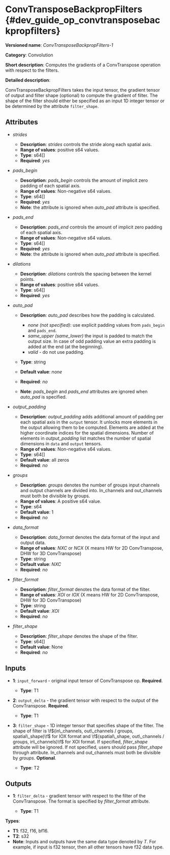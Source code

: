 # ConvTransposeBackpropFilters {#dev_guide_op_convtransposebackpropfilters}

**Versioned name**: *ConvTransposeBackpropFilters-1*

**Category**: Convolution

**Short description**: Computes the gradients of a ConvTranspose operation with
respect to the filters.

**Detailed description**:

ConvTransposeBackpropFilters takes the input tensor, the gradient tensor of
output and filter shape (optional) to compute the gradient of filter. The shape
of the filter should either be specified as an input 1D integer tensor or be
determined by the attribute ``filter_shape``.

## Attributes

* *strides*

  * **Description**: *strides* controls the stride along each spatial axis.
  * **Range of values**: positive s64 values.
  * **Type**: s64[]
  * **Required**: *yes*

* *pads_begin*

  * **Description**: *pads_begin* controls the amount of implicit zero padding
    of each spatial axis.
  * **Range of values**: Non-negative s64 values.
  * **Type**: s64[]
  * **Required**: *yes*
  * **Note**: the attribute is ignored when *auto_pad* attribute is specified.

* *pads_end*

  * **Description**: *pads_end* controls the amount of implicit zero padding of
    each spatial axis.
  * **Range of values**: Non-negative s64 values.
  * **Type**: s64[]
  * **Required**: *yes*
  * **Note**: the attribute is ignored when *auto_pad* attribute is specified.

* *dilations*

  * **Description**: *dilations* controls the spacing between the kernel points.
  * **Range of values**: positive s64 values.
  * **Type**: s64[]
  * **Required**: *yes*

* *auto_pad*

  * **Description**: *auto_pad* describes how the padding is calculated.

    * *none (not specified)*: use explicit padding values from ``pads_begin``
      and ``pads_end``.
    * *same_upper (same_lower)* the input is padded to match the output size.
      In case of odd padding value an extra padding is added at the end
      (at the beginning).
    * *valid* - do not use padding.

  * **Type**: string
  * **Default value**: *none*
  * **Required**: *no*
  * **Note**: *pads_begin* and *pads_end* attributes are ignored when *auto_pad*
    is specified.

* *output_padding*

  * **Description**: *output_padding* adds additional amount of padding per
    each spatial axis in the ``output`` tensor. It unlocks more elements in the
    output allowing them to be computed. Elements are added at the higher
    coordinate indices for the spatial dimensions. Number of elements in
    *output_padding* list matches the number of spatial dimensions in ``data``
    and ``output`` tensors.
  * **Range of values**: Non-negative s64 values.
  * **Type**: s64[]
  * **Default value**: all zeros
  * **Required**: *no*

* *groups*

  * **Description**: *groups* denotes the number of groups input channels and
    output channels are divided into. In_channels and out_channels must both be
    divisible by groups.
  * **Range of values**: A positive s64 value.
  * **Type**: s64
  * **Default value**: 1
  * **Required**: *no*

* *data_format*

  * **Description**: *data_format* denotes the data format of the input and
    output data.
  * **Range of values**: *NXC* or *NCX* (X means HW for 2D ConvTranspose, DHW
    for 3D ConvTranspose)
  * **Type**: string
  * **Default value**: *NXC*
  * **Required**: *no*

* *filter_format*

  * **Description**: *filter_format* denotes the data format of the filter.
  * **Range of values**: *XOI* or *IOX* (X means HW for 2D ConvTranspose, DHW
    for 3D ConvTranspose)
  * **Type**: string
  * **Default value**: *XOI*
  * **Required**: *no*

* *filter_shape*

  * **Description**: *filter_shape* denotes the shape of the filter.
  * **Type**: s64[]
  * **Default value**: None
  * **Required**: *no*

## Inputs

* **1**: ``input_forward`` - original input tensor of ConvTranspose op.
  **Required**.

  * **Type**: T1

* **2**: ``output_delta`` - the gradient tensor with respect to the output of
  the ConvTranspose. **Required**.

  * **Type**: T1

* **3**: ``filter_shape`` - 1D integer tensor that specifies shape of the
  filter. The shape of filter is \f$(in\_channels, out\_channels / groups,
  spatial\_shape)\f$ for IOX format and \f$(spatial\_shape,
  out\_channels / groups, in\_channels)\f$ for XOI format. If specified,
  *filter_shape* attribute will be ignored. If not specified, users should pass
  *filter_shape* through attribute. In_channels and out_channels must both be
  divisible by *groups*.
  **Optional**.

  * **Type**: T2

## Outputs

* **1**: ``filter_delta`` - gradient tensor with respect to the filter of the
  ConvTranspose. The format is specified by *filter_format* attribute.

  * **Type**: T1

**Types**:

* **T1**: f32, f16, bf16.
* **T2**: s32
* **Note**: Inputs and outputs have the same data type denoted by *T*. For
  example, if input is f32 tensor, then all other tensors have f32 data type.
